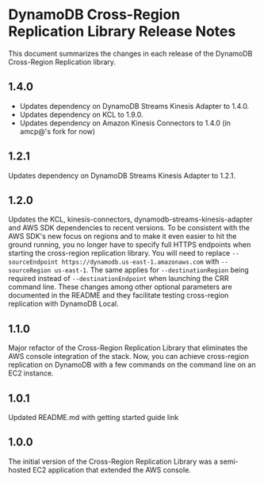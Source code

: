 # DynamoDB Cross-Region Replication Library Release Notes

This document summarizes the changes in each release of the DynamoDB Cross-Region Replication library.

## 1.4.0
- Updates dependency on DynamoDB Streams Kinesis Adapter to 1.4.0.
- Updates dependency on KCL to 1.9.0.
- Updates dependency on Amazon Kinesis Connectors to 1.4.0 (in amcp@'s fork for now)

## 1.2.1
Updates dependency on DynamoDB Streams Kinesis Adapter to 1.2.1.

## 1.2.0
Updates the KCL, kinesis-connectors, dynamodb-streams-kinesis-adapter and AWS SDK dependencies to recent versions.
To be consistent with the AWS SDK's new focus on regions and to make it even easier to hit the ground running,
you no longer have to specify full HTTPS endpoints when starting the cross-region replication library.
You will need to replace `--sourceEndpoint https://dynamodb.us-east-1.amazonaws.com` with `--sourceRegion us-east-1`.
The same applies for `--destinationRegion` being required instead of `--destinationEndpoint` when launching the CRR
command line. These changes among other optional parameters are documented in the README and they facilitate
testing cross-region replication with DynamoDB Local.

## 1.1.0
Major refactor of the Cross-Region Replication Library that eliminates the AWS console integration of the
stack. Now, you can achieve cross-region replication on DynamoDB with a few commands on the command
line on an EC2 instance.

## 1.0.1
Updated README.md with getting started guide link

## 1.0.0
The initial version of the Cross-Region Replication Library was a semi-hosted EC2 application that
extended the AWS console.
